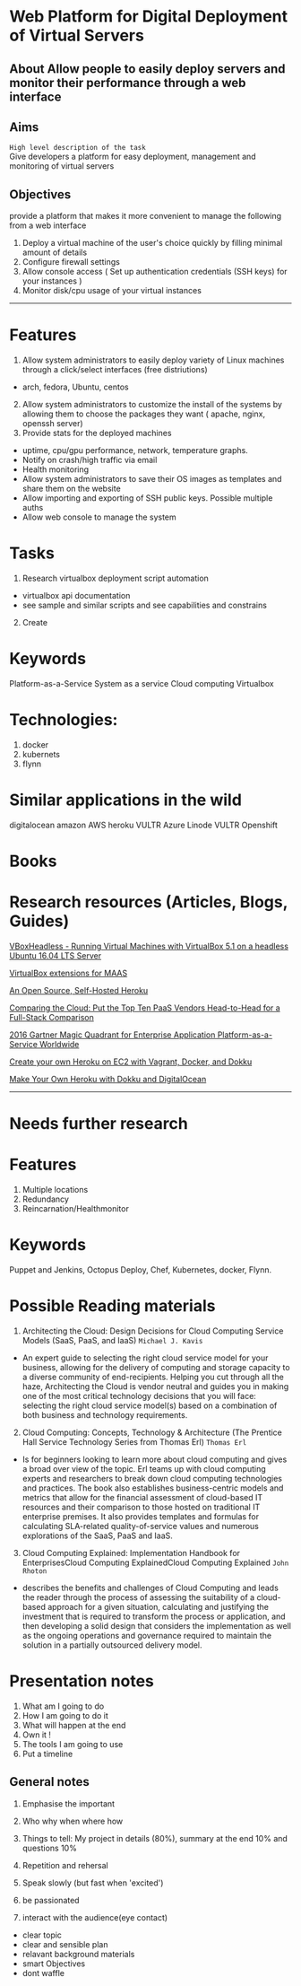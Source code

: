# Web Platform for Digital Deployment of Virtual Servers  
## About Allow people to easily deploy servers and monitor their performance through a web interface

## Aims
`High level description of the task`  
Give developers a platform for easy deployment, management and monitoring of virtual servers

## Objectives

provide a platform that makes it more convenient to manage the following from a web interface
1. Deploy a virtual machine of the user's choice quickly by filling minimal amount of details
2. Configure firewall settings
3. Allow console access ( Set up authentication credentials (SSH keys) for your instances )
4. Monitor disk/cpu usage of your virtual instances

---

# Features
1. Allow system administrators to easily deploy variety of Linux machines through a click/select interfaces (free distriutions)
 - arch, fedora, Ubuntu, centos
2. Allow system administrators to customize the install of the systems by allowing them to choose the packages they want ( apache, nginx, openssh server)
3. Provide stats for the deployed machines
 - uptime, cpu/gpu performance, network, temperature graphs.
 - Notify on crash/high traffic via email
 - Health monitoring
 - Allow system administrators to save their OS images as templates and share them on the website
- Allow importing and exporting of SSH public keys. Possible multiple auths
- Allow web console to manage the system

# Tasks
1. Research virtualbox deployment script automation
 - virtualbox api documentation
 - see sample and similar scripts and see capabilities and constrains

2. Create

# Keywords
Platform-as-a-Service
System as a service
Cloud computing
Virtualbox

# Technologies:
1. docker
2. kubernets
3. flynn

# Similar applications in the wild
digitalocean
amazon AWS
heroku
VULTR
Azure
Linode
VULTR
Openshift

# Books

# Research resources (Articles, Blogs, Guides)

[VBoxHeadless - Running Virtual Machines with VirtualBox 5.1 on a headless Ubuntu 16.04 LTS Server](https://www.howtoforge.com/tutorial/running-virtual-machines-with-virtualbox-5.1-on-a-headless-ubuntu-16.04-lts-server/)

[VirtualBox extensions for MAAS](https://insights.ubuntu.com/2015/01/15/virtualbox-extensions-for-maas/)

[An Open Source, Self-Hosted Heroku](http://www.bitmatica.com/blog/an-open-source-self-hosted-heroku/)  

[Comparing the Cloud: Put the Top Ten PaaS Vendors Head-to-Head for a Full-Stack Comparison](http://solutionsreview.com/cloud-platforms/comparing-the-cloud-put-the-top-10-paas-vendors-head-to-head-for-a-full-stack-comparison/)  

[2016 Gartner Magic Quadrant for Enterprise Application Platform-as-a-Service Worldwide](http://solutionsreview.com/cloud-platforms/gartner_magic_quadrant_enterprise_application_platform_as_a_service_worldwide/)

[Create your own Heroku on EC2 with Vagrant, Docker, and Dokku](http://blog.clearbit.com/ec2-heroku/)

[Make Your Own Heroku with Dokku and DigitalOcean](https://rogerstringer.com/2015/05/13/make-your-own-heroku/)

---
# Needs further research

# Features
1. Multiple locations
2. Redundancy
3. Reincarnation/Healthmonitor

# Keywords
Puppet and Jenkins, Octopus Deploy, Chef, Kubernetes, docker, Flynn.

# Possible Reading materials
1. Architecting the Cloud: Design Decisions for Cloud Computing Service Models (SaaS, PaaS, and IaaS) `Michael J. Kavis`
 -  An expert guide to selecting the right cloud service model for your business, allowing for the delivery of computing and storage capacity to a diverse community of end-recipients. Helping you cut through all the haze, Architecting the Cloud is vendor neutral and guides you in making one of the most critical technology decisions that you will face: selecting the right cloud service model(s) based on a combination of both business and technology requirements.

2. Cloud Computing: Concepts, Technology & Architecture (The Prentice Hall Service Technology Series from Thomas Erl) `Thomas Erl`
 - Is for beginners looking to learn more about cloud computing and gives a broad over view of the topic. Erl teams up with cloud computing experts and researchers to break down cloud computing technologies and practices. The book also establishes business-centric models and metrics that allow for the financial assessment of cloud-based IT resources and their comparison to those hosted on traditional IT enterprise premises. It also provides templates and formulas for calculating SLA-related quality-of-service values and numerous explorations of the SaaS, PaaS and IaaS.

3. Cloud Computing Explained: Implementation Handbook for EnterprisesCloud Computing ExplainedCloud Computing Explained `John Rhoton`
 - describes the benefits and challenges of Cloud Computing and leads the reader through the process of assessing the suitability of a cloud-based approach for a given situation, calculating and justifying the investment that is required to transform the process or application, and then developing a solid design that considers the implementation as well as the ongoing operations and governance required to maintain the solution in a partially outsourced delivery model.


# Presentation notes
 1. What am I going to do
 2. How I am going to do it
 3. What will happen at the end
 4. Own it !
 5. The tools I am going to use
 6. Put a timeline

## General notes
1. Emphasise the important
2. Who why when where how

3. Things to tell: My project in details (80%), summary at the end 10% and questions 10%
4. Repetition and rehersal
5. Speak slowly (but fast when 'excited')
6. be passionated
7. interact with the audience(eye contact)

- clear topic
- clear and sensible plan
- relavant background materials
- smart Objectives
- dont waffle
